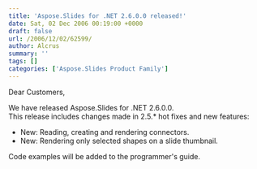 ```yaml
---
title: 'Aspose.Slides for .NET 2.6.0.0 released!'
date: Sat, 02 Dec 2006 00:19:00 +0000
draft: false
url: /2006/12/02/62599/
author: Alcrus
summary: ''
tags: []
categories: ['Aspose.Slides Product Family']
---
```


Dear Customers,  
  
We have released Aspose.Slides for .NET 2.6.0.0.  
This release includes changes made in 2.5.\* hot fixes and new features:  

*   New: Reading, creating and rendering connectors.
*   New: Rendering only selected shapes on a slide thumbnail.

Code examples will be added to the programmer's guide.








